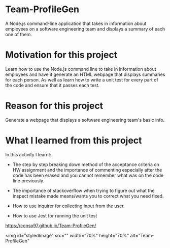 # Team-ProfileGen
A Node.js command-line application that takes in information about employees on a software engineering team and displays a summary of each one of them.

# Motivation for this project

Learn how to use the Node.js command line to take in information about employees and have it generate an HTML webpage that displays summaries for each person. As well as learn how to write a unit test for every part of the code and ensure that it passes each test.

# Reason for this project 

Generate a webpage that displays a software engineering team's basic info.

# What I learned from this project 

In this activity I learnt:

* The step by step breaking down method of the acceptance criteria on HW assignment and the importance of commenting especially after the code has been erased and you cannot remember what was on the code line previously.

* The importance of stackoverflow when trying to figure out what the inspect mistake made means/wants you to correct what you need fixed. 

* How to use inquirer for collecting input from the user. 

* How to use Jest for running the unit test 

https://conso97.github.io/Team-ProfileGen/

<img id="styledImage"
    src="" width="70%" height="70%"
alt="Team-ProfileGen"